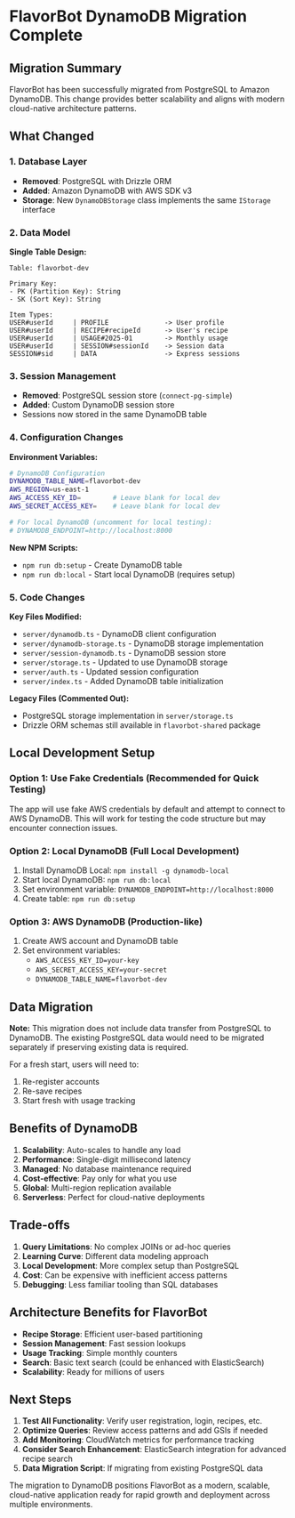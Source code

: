 # FlavorBot DynamoDB Migration Complete

## Migration Summary

FlavorBot has been successfully migrated from PostgreSQL to Amazon DynamoDB. This change provides better scalability and aligns with modern cloud-native architecture patterns.

## What Changed

### 1. Database Layer
- **Removed**: PostgreSQL with Drizzle ORM
- **Added**: Amazon DynamoDB with AWS SDK v3
- **Storage**: New `DynamoDBStorage` class implements the same `IStorage` interface

### 2. Data Model
**Single Table Design:**
```
Table: flavorbot-dev

Primary Key:
- PK (Partition Key): String  
- SK (Sort Key): String

Item Types:
USER#userId     | PROFILE              -> User profile
USER#userId     | RECIPE#recipeId      -> User's recipe  
USER#userId     | USAGE#2025-01        -> Monthly usage
USER#userId     | SESSION#sessionId    -> Session data
SESSION#sid     | DATA                 -> Express sessions
```

### 3. Session Management
- **Removed**: PostgreSQL session store (`connect-pg-simple`)
- **Added**: Custom DynamoDB session store
- Sessions now stored in the same DynamoDB table

### 4. Configuration Changes

**Environment Variables:**
```bash
# DynamoDB Configuration
DYNAMODB_TABLE_NAME=flavorbot-dev
AWS_REGION=us-east-1
AWS_ACCESS_KEY_ID=        # Leave blank for local dev
AWS_SECRET_ACCESS_KEY=    # Leave blank for local dev

# For local DynamoDB (uncomment for local testing):
# DYNAMODB_ENDPOINT=http://localhost:8000
```

**New NPM Scripts:**
- `npm run db:setup` - Create DynamoDB table
- `npm run db:local` - Start local DynamoDB (requires setup)

### 5. Code Changes

**Key Files Modified:**
- `server/dynamodb.ts` - DynamoDB client configuration
- `server/dynamodb-storage.ts` - DynamoDB storage implementation
- `server/session-dynamodb.ts` - DynamoDB session store
- `server/storage.ts` - Updated to use DynamoDB storage
- `server/auth.ts` - Updated session configuration
- `server/index.ts` - Added DynamoDB table initialization

**Legacy Files (Commented Out):**
- PostgreSQL storage implementation in `server/storage.ts`
- Drizzle ORM schemas still available in `flavorbot-shared` package

## Local Development Setup

### Option 1: Use Fake Credentials (Recommended for Quick Testing)
The app will use fake AWS credentials by default and attempt to connect to AWS DynamoDB. This will work for testing the code structure but may encounter connection issues.

### Option 2: Local DynamoDB (Full Local Development)
1. Install DynamoDB Local: `npm install -g dynamodb-local`
2. Start local DynamoDB: `npm run db:local`
3. Set environment variable: `DYNAMODB_ENDPOINT=http://localhost:8000`
4. Create table: `npm run db:setup`

### Option 3: AWS DynamoDB (Production-like)
1. Create AWS account and DynamoDB table
2. Set environment variables:
   - `AWS_ACCESS_KEY_ID=your-key`
   - `AWS_SECRET_ACCESS_KEY=your-secret`
   - `DYNAMODB_TABLE_NAME=flavorbot-dev`

## Data Migration

**Note:** This migration does not include data transfer from PostgreSQL to DynamoDB. The existing PostgreSQL data would need to be migrated separately if preserving existing data is required.

For a fresh start, users will need to:
1. Re-register accounts
2. Re-save recipes
3. Start fresh with usage tracking

## Benefits of DynamoDB

1. **Scalability**: Auto-scales to handle any load
2. **Performance**: Single-digit millisecond latency
3. **Managed**: No database maintenance required
4. **Cost-effective**: Pay only for what you use
5. **Global**: Multi-region replication available
6. **Serverless**: Perfect for cloud-native deployments

## Trade-offs

1. **Query Limitations**: No complex JOINs or ad-hoc queries
2. **Learning Curve**: Different data modeling approach
3. **Local Development**: More complex setup than PostgreSQL
4. **Cost**: Can be expensive with inefficient access patterns
5. **Debugging**: Less familiar tooling than SQL databases

## Architecture Benefits for FlavorBot

- **Recipe Storage**: Efficient user-based partitioning
- **Session Management**: Fast session lookups
- **Usage Tracking**: Simple monthly counters
- **Search**: Basic text search (could be enhanced with ElasticSearch)
- **Scalability**: Ready for millions of users

## Next Steps

1. **Test All Functionality**: Verify user registration, login, recipes, etc.
2. **Optimize Queries**: Review access patterns and add GSIs if needed
3. **Add Monitoring**: CloudWatch metrics for performance tracking
4. **Consider Search Enhancement**: ElasticSearch integration for advanced recipe search
5. **Data Migration Script**: If migrating from existing PostgreSQL data

The migration to DynamoDB positions FlavorBot as a modern, scalable, cloud-native application ready for rapid growth and deployment across multiple environments.